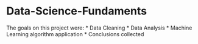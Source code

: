# Data-Science-Fundaments
The goals on this project were:
    * Data Cleaning
    * Data Analysis 
    * Machine Learning algorithm application
    * Conclusions collected 
    
